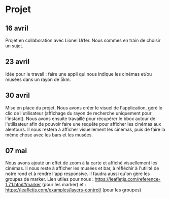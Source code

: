 # Projet
## 16 avril
Projet en collaboration avec Lionel Urfer.
Nous sommes en train de choisir un sujet.

## 23 avril
Idée pour le travail : faire une appli qui nous indique les cinémas et/ou musées dans un rayon de 5km.

## 30 avril
Mise en place du projet.
Nous avons créer le visuel de l'application, géré le clic de l'utilisateur (affichage du rayon de recherche uniquement pour l'instant).
Nous avons ensuite travaillé pour récupérer le bbox autour de l'utilisateur afin de pouvoir faire une requête pour afficher les cinémas aux alentours.
Il nous restera à afficher visuellement les cinémas, puis de faire la même chose avec les bars et les musées.

## 07 mai
Nous avons ajouté un effet de zoom à la carte et affiché visuellement les cinémas.
Il nous reste à afficher les musées et bar, à réfléchir à l'utilité de notre rond et à rendre l'app responsive.
Il faudra aussi qu'on gère les groupes de marker. 
Lien utiles pour nous : https://leafletjs.com/reference-1.7.1.html#marker (pour les marker)
et : https://leafletjs.com/examples/layers-control/ (pour les groupes)